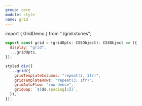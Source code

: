 ```yaml
---
group: core
module: style
name: grid
---
```


import { GridDemo } from "./grid.stories";

<GridDemo />

```js {7}
export const grid = (gridOpts: CSSObject): CSSObject => ({
  display: "grid",
  ...gridOpts,
});

styled.div({
  ...grid({
    gridTemplateColumns: "repeat(3, 1fr)",
    gridTemplateRows: "repeat(3, 1fr)",
    gridAutoFlow: "row dense",
    gridGap: `${ds.spacing[5]}`,
  }),
});
```

<Source path="src-core/style/grid.ts" />
